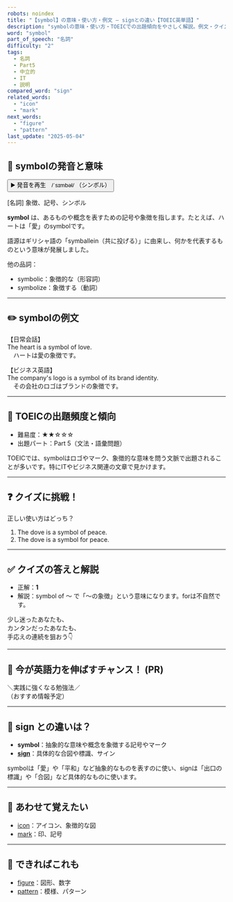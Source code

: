 ```yaml
---
robots: noindex
title: "【symbol】の意味・使い方・例文 ― signとの違い【TOEIC英単語】"
description: "symbolの意味・使い方・TOEICでの出題傾向をやさしく解説。例文・クイズ付きでsignとの違いもわかりやすく学べます。"
word: "symbol"
part_of_speech: "名詞"
difficulty: "2"
tags:
  - 名詞
  - Part5
  - 中立的
  - IT
  - 説明
compared_word: "sign"
related_words:
  - "icon"
  - "mark"
next_words:
  - "figure"
  - "pattern"
last_update: "2025-05-04"
---
```


## 🔰 symbolの発音と意味

<button class="play-audio" onclick="playTTS('symbol')">
  <span class="play-audio-main">
    ▶️ 発音を再生　/ˈsɪmbəl/
  </span>
  <span class="play-audio-sub">
    （シンボル）
  </span>
</button>

[名詞] 象徴、記号、シンボル

**symbol** は、あるものや概念を表すための記号や象徴を指します。たとえば、ハートは「愛」のsymbolです。

語源はギリシャ語の「symballein（共に投げる）」に由来し、何かを代表するものという意味が発展しました。

他の品詞：  
- symbolic：象徴的な（形容詞）
- symbolize：象徴する（動詞）

---

## ✏️ symbolの例文

【日常会話】  
The heart is a symbol of love.  
　ハートは愛の象徴です。

【ビジネス英語】  
The company's logo is a symbol of its brand identity.  
　その会社のロゴはブランドの象徴です。

---

## 🎯 TOEICの出題頻度と傾向

- 難易度：★★☆☆☆
- 出題パート：Part 5（文法・語彙問題）

TOEICでは、symbolはロゴやマーク、象徴的な意味を問う文脈で出題されることが多いです。特にITやビジネス関連の文章で見かけます。

---

## ❓ クイズに挑戦！

正しい使い方はどっち？

1. The dove is a symbol of peace.  
2. The dove is a symbol for peace.

---

## ✅ クイズの答えと解説

- 正解：**1**
- 解説：symbol of ～ で「～の象徴」という意味になります。forは不自然です。

少し迷ったあなたも、  
カンタンだったあなたも、  
手応えの連続を狙おう👇️

---

## 🚀 今が英語力を伸ばすチャンス！ (PR)

<div class="info-center">
＼実践に強くなる勉強法／<br>  
（おすすめ情報予定）
</div>

---

## 🤔  sign との違いは？

- **symbol**：抽象的な意味や概念を象徴する記号やマーク
- **[sign](/word/sign/)**：具体的な合図や標識、サイン

symbolは「愛」や「平和」など抽象的なものを表すのに使い、signは「出口の標識」や「合図」など具体的なものに使います。

---

## 🧩 あわせて覚えたい

- [icon](/word/icon/)：アイコン、象徴的な図
- [mark](/word/mark/)：印、記号

---

## 📖 できればこれも

- [figure](/word/figure/)：図形、数字
- [pattern](/word/pattern/)：模様、パターン

<!-- cvid: aid35_bid46 -->
